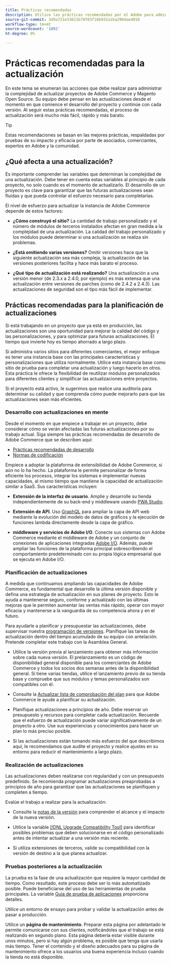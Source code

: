 ```yaml
---
title: Prácticas recomendadas
description: Utilice las prácticas recomendadas por el Adobe para administrar el proceso de actualización de sus proyectos de Adobe Commerce y Magento Open Source.
source-git-commit: 3d9a721e33621b78f03f16b932a1ba2904ae4010
workflow-type: tm+mt
source-wordcount: '1092'
ht-degree: 0%

---
```



# Prácticas recomendadas para la actualización

En este tema se enumeran las acciones que debe realizar para administrar la complejidad de actualizar proyectos de Adobe Commerce y Magento Open Source. Su equipo debe pensar en las actualizaciones desde el momento en que comience el desarrollo del proyecto y continúe con cada versión. Al seguir estas prácticas recomendadas, el proceso de actualización será mucho más fácil, rápido y más barato.

>[!TIP]
>
>Estas recomendaciones se basan en las mejores prácticas, respaldadas por pruebas de su impacto y eficacia por parte de asociados, comerciantes, expertos en Adobe y la comunidad.

## ¿Qué afecta a una actualización?

Es importante comprender las variables que determinan la complejidad de una actualización. Debe tener en cuenta estas variables al principio de cada proyecto, no solo cuando es el momento de actualizarlo. El desarrollo de un proyecto es clave para garantizar que las futuras actualizaciones sean fluidas y que pueda controlar el esfuerzo necesario para completarlas.

El nivel de esfuerzo para actualizar la instancia de Adobe Commerce depende de estos factores:

- **¿Cómo construyó el sitio?** La cantidad de trabajo personalizado y el número de módulos de terceros instalados afectan en gran medida a la complejidad de una actualización. La calidad del trabajo personalizado y los módulos puede determinar si una actualización se realiza sin problemas.

- **¿Está omitiendo varias versiones?** Omitir versiones hace que la siguiente actualización sea más compleja, la actualización de las versiones posteriores facilita y hace más barato el proceso.

- **¿Qué tipo de actualización está realizando?** Una actualización a una versión menor (de 2.3.x a 2.4.0, por ejemplo) es más extensa que una actualización entre versiones de parches (como de 2.4.2 a 2.4.3). Las actualizaciones de seguridad son el tipo más fácil de implementar.

## Prácticas recomendadas para la planificación de actualizaciones

Si está trabajando en un proyecto que ya está en producción, las actualizaciones son una oportunidad para mejorar la calidad del código y las personalizaciones, y para optimizar para futuras actualizaciones. El tiempo que invierte hoy es tiempo ahorrado a largo plazo.

Si administra varios sitios para diferentes comerciantes, el mejor enfoque es tener una instancia base con las principales características y personalizaciones que utiliza normalmente. Utilice esta instancia base como sitio de prueba para completar una actualización y luego hacerlo en otros. Esta práctica le ofrece la flexibilidad de reutilizar módulos personalizados para diferentes clientes y simplificar las actualizaciones entre proyectos.

Si el proyecto está activo, le sugerimos que realice una auditoría para determinar su calidad y que comprenda cómo puede mejorarlo para que las actualizaciones sean más eficientes.

### Desarrollo con actualizaciones en mente

Desde el momento en que empiece a trabajar en un proyecto, debe considerar cómo se verán afectadas las futuras actualizaciones por su trabajo actual. Siga siempre las prácticas recomendadas de desarrollo de Adobe Commerce que se describen aquí:

- [Prácticas recomendadas de desarrollo](https://devdocs.magento.com/guides/v2.4/ext-best-practices/bk-ext-best-practices.html)
- [Normas de codificación](https://devdocs.magento.com/guides/v2.4/coding-standards/bk-coding-standards.html)

Empiece a adoptar la plataforma de extensibilidad de Adobe Commerce, si aún no lo ha hecho. La plataforma le permite personalizar de forma eficiente los procesos, integrar los sistemas e implementar nuevas capacidades, al mismo tiempo que mantiene la capacidad de actualización similar a SaaS. Sus características incluyen:

- **Extensión de la interfaz de usuario**. Amplíe y desarrolle su tienda independientemente de su back-end y middleware usando [PWA Studio](https://developer.adobe.com/commerce/pwa-studio/).

- **Extensión de API**. Uso [GraphQL](https://devdocs.magento.com/guides/v2.4/graphql/index.html) para ampliar la capa de API web mediante la evolución del modelo de datos de gráficos y la ejecución de funciones lambda directamente desde la capa de gráfico.

- **middleware y servicios de Adobe I/O**. Conecte sus sistemas con Adobe Commerce mediante el middleware de Adobe y un conjunto de conexiones de aplicaciones integradas [Adobe I/O](https://www.adobe.io/). Además, puede ampliar las funciones de la plataforma principal sobrescribiendo el comportamiento predeterminado con su propia lógica empresarial que se ejecuta en Adobe I/O.

### Planificación de actualizaciones

A medida que continuamos ampliando las capacidades de Adobe Commerce, es fundamental que desarrolle la última versión disponible y defina una estrategia de actualización en sus planes de proyecto. Esto le ayuda a mantenerse seguro, conforme y actualizado con las últimas mejoras que le permiten aumentar las ventas más rápido, operar con mayor eficacia y mantenerse a la vanguardia de su competencia ahora y en el futuro.

Para ayudarle a planificar y presupuestar las actualizaciones, debe supervisar nuestra [programación de versiones](https://devdocs.magento.com/release). Planifique las tareas de actualización dentro del tiempo acumulado de su equipo con antelación. Pretende completar este trabajo con la Asamblea General.

- Utilice la versión previa al lanzamiento para obtener más información sobre cada nueva versión. El prelanzamiento es un código de disponibilidad general disponible para los comerciantes de Adobe Commerce y todos los socios dos semanas antes de la disponibilidad general. Si tiene varias tiendas, utilice el lanzamiento previo de su tienda base y compruebe que sus módulos y temas personalizados son compatibles con él.

- Consulte la [Actualizar lista de comprobación del plan](https://support.magento.com/hc/en-us/articles/360057968951) para que Adobe Commerce le ayude a planificar su actualización.

- Planifique actualizaciones a principios de año. Debe reservar un presupuesto y recursos para completar cada actualización. Recuerde que el esfuerzo de actualización puede variar significativamente de un proyecto a otro. Use sus experiencias y conocimientos para hacer un plan lo más preciso posible.

- Si las actualizaciones están tomando más esfuerzo del que describimos aquí, le recomendamos que audite el proyecto y realice ajustes en su entorno para reducir el mantenimiento a largo plazo.

### Realización de actualizaciones

Las actualizaciones deben realizarse con regularidad y con un presupuesto predefinido. Se recomienda programar actualizaciones preaprobadas a principios de año para garantizar que las actualizaciones se planifiquen y completen a tiempo.

Evalúe el trabajo a realizar para la actualización:

- Consulte la [notas de la versión](https://devdocs.magento.com/guides/v2.4/release-notes/bk-release-notes.html) para comprender el alcance y el impacto de la nueva versión.

- Utilice la variable [[!DNL Upgrade Compatibility Tool]](../upgrade-compatibility-tool/overview.md) para identificar posibles problemas que deben solucionarse en el código personalizado antes de intentar actualizar a una versión más reciente.

- Si utiliza extensiones de terceros, valide su compatibilidad con la versión de destino a la que planea actualizar.

### Pruebas posteriores a la actualización

La prueba es la fase de una actualización que requiere la mayor cantidad de tiempo. Como resultado, este proceso debe ser lo más automatizado posible. Puede beneficiarse del uso de las herramientas de prueba principales. La variable [Guía de prueba de aplicaciones](https://devdocs.magento.com/guides/v2.4/test/testing.html) proporciona detalles.

Utilice un entorno de ensayo para probar y validar la actualización antes de pasar a producción.

Utilice un **página de mantenimiento**. Preparar esta página por adelantado le permite comunicarse con sus clientes, notificándoles que el trabajo se está realizando en segundo plano. Esta página debería estar visible durante unos minutos, pero si hay algún problema, es posible que tenga que usarla más tiempo. Tener el contenido y el diseño adecuados para su página de mantenimiento ofrece a los usuarios una buena experiencia incluso cuando la tienda no está disponible.
